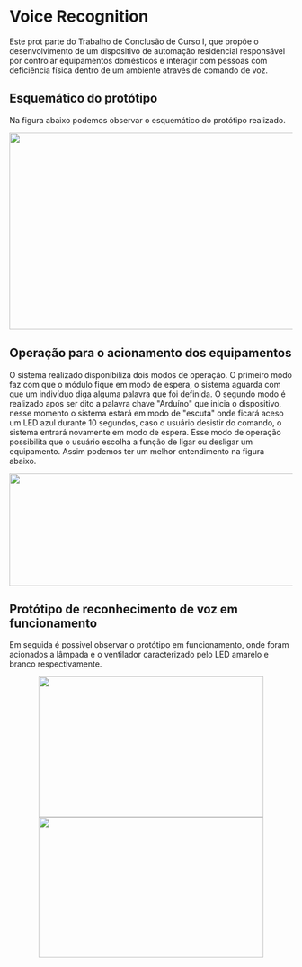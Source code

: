 # Voice Recognition

Este prot parte do Trabalho de Conclusão de Curso I, que propõe o desenvolvimento de um dispositivo de automação residencial responsável por controlar equipamentos domésticos e interagir com pessoas com deficiência física dentro de um ambiente através de comando de voz.

## Esquemático do protótipo

Na figura abaixo podemos observar o esquemático do protótipo realizado.

<p align="center">
<img src="https://user-images.githubusercontent.com/104764600/192167224-593d079e-52f8-46c5-a864-a57df2a56924.JPG" width="550" height="350">
</p>

## Operação para o acionamento dos equipamentos

O sistema realizado disponibiliza dois modos de operação. O primeiro modo faz com que o módulo fique em modo de espera, o sistema aguarda com que um
indivíduo diga alguma palavra que foi definida. O segundo modo é realizado apos ser dito a palavra chave "Arduíno" que inicia o dispositivo, nesse momento o sistema estará em modo de "escuta" onde ficará aceso um LED azul durante 10 segundos, caso o usuário desistir do comando, o sistema entrará novamente em modo de espera. Esse modo de operação possibilita que o usuário escolha a função de ligar ou desligar um equipamento. Assim podemos ter um melhor entendimento na figura abaixo.

<p align="center">
<img src="https://user-images.githubusercontent.com/104764600/192166906-7e927cc8-2565-454e-8ea9-de7d8b0bec5f.png" width="600" height="200">
</p>

## Protótipo de reconhecimento de voz em funcionamento

Em seguida é possivel observar o protótipo em funcionamento, onde foram acionados a lâmpada e o ventilador caracterizado pelo LED
amarelo e branco respectivamente.

<p align="center"><img src = "https://user-images.githubusercontent.com/104764600/192167120-bc335077-3857-4d31-9b72-95982f9cf9a0.png" width="400" height="250" /> <img src = "https://user-images.githubusercontent.com/104764600/192167246-9f403898-8f04-4c8c-a84c-648205fa2f0c.jpg" width="400" height="250" /></p>
